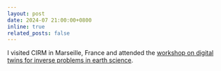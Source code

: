 ```yaml
---
layout: post
date: 2024-07 21:00:00+0800
inline: true
related_posts: false
---
```


I visited CIRM in Marseille, France and attended the [workshop on digital twins for inverse problems in earth science](https://conferences.cirm-math.fr/3264.html).


